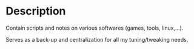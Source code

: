 # Description

Contain scripts and notes on various softwares (games, tools, linux,...).

Serves as a back-up and centralization for all my tuning/tweaking needs.
